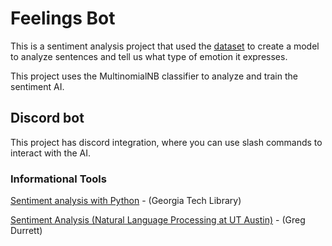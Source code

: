 # Feelings Bot
This is a sentiment analysis project that used the [dataset](https://www.kaggle.com/datasets/nelgiriyewithana/emotions/data) to create a model to analyze sentences and tell us 
what type of emotion it expresses. 

This project uses the MultinomialNB classifier to analyze and train the sentiment AI.

## Discord bot
This project has discord integration, where you can use slash commands to interact with the AI.

### Informational Tools
[Sentiment analysis with Python](https://www.youtube.com/watch?v=6YBUuhmafGQ) - (Georgia Tech Library)

[Sentiment Analysis (Natural Language Processing at UT Austin)](https://www.youtube.com/watch?v=cKbnEmjxnOY) - (Greg Durrett)